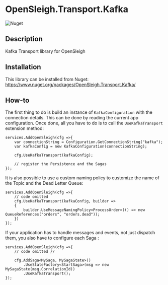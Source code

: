 # OpenSleigh.Transport.Kafka
![Nuget](https://img.shields.io/nuget/v/OpenSleigh.Transport.Kafka?style=plastic)

## Description
Kafka Transport library for OpenSleigh

## Installation
This library can be installed from Nuget: https://www.nuget.org/packages/OpenSleigh.Transport.Kafka/

## How-to

The first thing to do is build an instance of `KafkaConfiguration` with the connection details. This can be done by reading the current app configuration. Once done, all you have to do is to call the `UseKafkaTransport` extension method:

```
services.AddOpenSleigh(cfg =>{     
    var connectionString = Configuration.GetConnectionString("kafka");
    var kafkaConfig = new KafkaConfiguration(connectionString);

    cfg.UseKafkaTransport(kafkaConfig);

    // register the Persistence and the Sagas
});
```

It is also possible to use a custom naming policy to customize the name of the Topic and the Dead Letter Queue:

```
services.AddOpenSleigh(cfg =>{  
    // code omitted
    cfg.UseKafkaTransport(kafkaConfig, builder =>
    {                        
        builder.UseMessageNamingPolicy<ProcessOrder>(() => new QueueReferences("orders", "orders.dead"));
    })
});
```

If your application has to handle messages and events, not just dispatch them, you also have to configure each Saga :

```
services.AddOpenSleigh(cfg =>{  
    // code omitted //

    cfg.AddSaga<MySaga, MySagaState>()
        .UseStateFactory<StartSaga>(msg => new MySagaState(msg.CorrelationId))
        .UseKafkaTransport();
});
```